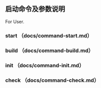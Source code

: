 ## 启动命令及参数说明

For User.

### start （docs/command-start.md）
### build （docs/command-build.md）
### init （docs/command-init.md）
### check （docs/command-check.md）
